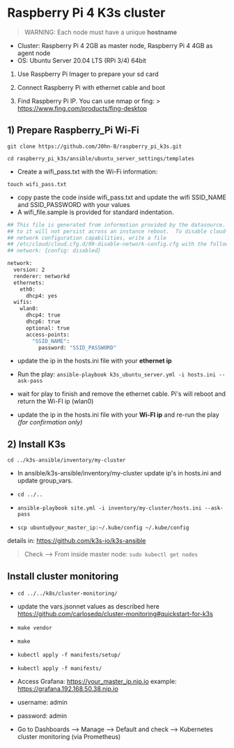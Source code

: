 # Raspberry Pi 4 K3s cluster

> WARNING: Each node must have a unique **hostname**

- Cluster: Raspberry Pi 4 2GB as master node, Raspberry Pi 4 4GB as agent node
- OS: Ubuntu Server 20.04 LTS (RPi 3/4) 64bit

1. Use Raspberry Pi Imager to prepare your sd card

2. Connect Raspberry Pi with ethernet cable and boot

3. Find Raspberry Pi IP. You can use nmap or fing: > <https://www.fing.com/products/fing-desktop>

## 1) Prepare Raspberry_Pi Wi-Fi

`git clone https://github.com/J0hn-B/raspberry_pi_k3s.git`

`cd raspberry_pi_k3s/ansible/ubuntu_server_settings/templates`

- Create a wifi_pass.txt with the Wi-Fi information:

`touch wifi_pass.txt`

- copy paste the code inside wifi_pass.txt and update the wifi SSID_NAME and SSID_PASSWORD with your values
- A wifi_file.sample is provided for standard indentation.

```bash
## This file is generated from information provided by the datasource.  Changes
## to it will not persist across an instance reboot.  To disable cloud-init's
## network configuration capabilities, write a file
## /etc/cloud/cloud.cfg.d/99-disable-network-config.cfg with the following:
## network: {config: disabled}

network:
  version: 2
  renderer: networkd
  ethernets:
    eth0:
      dhcp4: yes
  wifis:
    wlan0:
      dhcp4: true
      dhcp6: true
      optional: true
      access-points:
        "SSID_NAME":
          password: "SSID_PASSWORD"

```

- update the ip in the hosts.ini file with your **ethernet ip**

- Run the play: `ansible-playbook k3s_ubuntu_server.yml -i hosts.ini --ask-pass`

- wait for play to finish and remove the ethernet cable. Pi's will reboot and return the Wi-FI ip (wlan0)

- update the ip in the hosts.ini file with your **Wi-FI ip** and re-run the play _(for confirmation only)_

## 2) Install K3s

`cd ../k3s-ansible/inventory/my-cluster`

- In ansible/k3s-ansible/inventory/my-cluster update ip's in hosts.ini and update group_vars.

- `cd ../..`

- `ansible-playbook site.yml -i inventory/my-cluster/hosts.ini --ask-pass`

- `scp ubuntu@your_master_ip:~/.kube/config ~/.kube/config`

details in: <https://github.com/k3s-io/k3s-ansible>

> Check --> From inside master node: `sudo kubectl get nodes`

## Install cluster monitoring

- `cd ../../k8s/cluster-monitoring/`
- update the vars.jsonnet values as described here <https://github.com/carlosedp/cluster-monitoring#quickstart-for-k3s>
- `make vendor`
- `make`
- `kubectl apply -f manifests/setup/`
- `kubectl apply -f manifests/`

- Access Grafana: <https://your_master_ip.nip.io> example: <https://grafana.192.168.50.38.nip.io>
- username: admin
- password: admin
- Go to Dashboards --> Manage --> Default and check --> Kubernetes cluster monitoring (via Prometheus)
